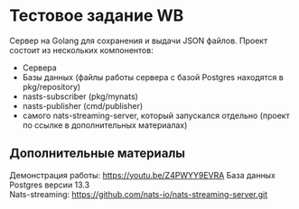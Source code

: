 # Тестовое задание WB
Сервер на Golang для сохранения и выдачи JSON файлов. 
Проект состоит из нескольких компонентов: 
- Сервера
- Базы данных (файлы работы сервера с базой Postgres находятся в pkg/repository)
- nasts-subscriber (pkg/mynats)
- nasts-publisher (cmd/publisher)
- самого nats-streaming-server, который запускался отдельно (проект по ссылке в дополнительных материалах)
## Дополнительные материалы
Демонстрация работы: https://youtu.be/Z4PWYY9EVRA
База данных Postgres версии 13.3  
Nats-streaming: https://github.com/nats-io/nats-streaming-server.git  
